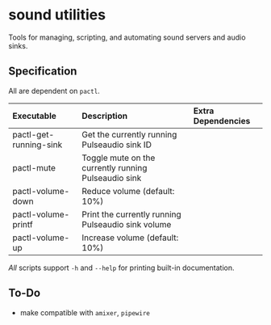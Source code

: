 # sound utilities

Tools for managing, scripting, and automating sound servers and audio sinks.


## Specification

All are dependent on `pactl`.

Executable            |Description                                          |Extra Dependencies
:---------------------|:----------------------------------------------------|:-----------------
pactl-get-running-sink|Get the currently running Pulseaudio sink ID         |
pactl-mute            |Toggle mute on the currently running Pulseaudio sink |
pactl-volume-down     |Reduce volume (default: 10%)                         |
pactl-volume-printf   |Print the currently running Pulseaudio sink volume   |
pactl-volume-up       |Increase volume (default: 10%)                       |

*All* scripts support `-h` and `--help` for printing built-in documentation.

## To-Do

 + make compatible with `amixer`, `pipewire`

